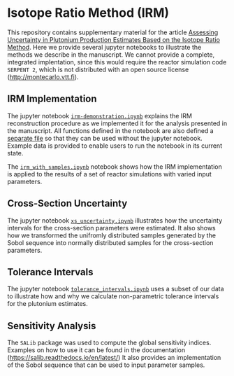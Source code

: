 # Isotope Ratio Method (IRM)
This repository contains supplementary material for the article [Assessing Uncertainty in Plutonium Production Estimates Based on the Isotope Ratio Method](https://doi.org/10.1080/08929882.2022.2060599).
Here we provide several jupyter notebooks to illustrate the methods we describe in the manuscript.
We cannot provide a complete, integrated implentation, since this would require the reactor simulation code `SERPENT 2`, which is not distributed with an open source license (http://montecarlo.vtt.fi).

## IRM Implementation
The jupyter notebook [`irm-demonstration.ipynb`](irm-implementation/irm-demonstration.ipynb) explains the IRM reconstruction procedure as we implemented it for the analysis presented in the manuscript.
All functions defined in the notebook are also defined a [separate file](irm-implementation/average_batch_irm.py) so that they can be used without the jupyter notebook.
Example data is provided to enable users to run the notebook in its current state.

The [`irm_with_samples.ipynb`](irm-with-samples/irm_with_samples.ipynb) notebook shows how the IRM implementation is applied to the results of a set of reactor simulations with varied input parameters.

## Cross-Section Uncertainty
The jupyter notebook [`xs_uncertainty.ipynb`](cross-section-uncertainties/xs_uncertainty.ipynb) illustrates how the uncertainty intervals for the cross-section parameters were estimated.
It also shows how we transformed the unifromly distributed samples generated by the Sobol sequence into normally distributed samples for the cross-section parameters.

## Tolerance Intervals
The jupyter notebook [`tolerance_intervals.ipynb`](tolerance-intervals/tolerance_intervals.ipynb) uses a subset of our data to illustrate how and why we calculate non-parametric tolerance intervals for the plutonium estimates.

## Sensitivity Analysis
The `SALib` package was used to compute the global sensitivity indices.
Examples on how to use it can be found in the documentation (https://salib.readthedocs.io/en/latest/)
It also provides an implementation of the Sobol sequence that can be used to input parameter samples.
